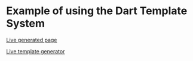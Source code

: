 Example of using the Dart Template System
=========================================

[Live generated page](http://financecoding.github.com/DartTemplateExample/DartTemplateExample.html)

[Live template generator](http://financecoding.github.com/DartTemplateExample/utils/template/template.html)
